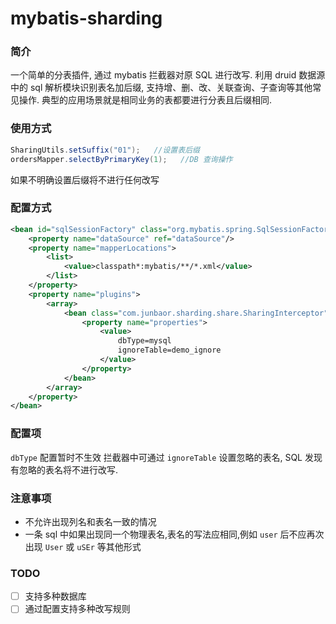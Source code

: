 # mybatis-sharding
### 简介
一个简单的分表插件, 通过 mybatis 拦截器对原 SQL 进行改写.
利用 druid 数据源中的 sql 解析模块识别表名加后缀, 支持增、删、改、关联查询、子查询等其他常见操作.
典型的应用场景就是相同业务的表都要进行分表且后缀相同.

    
### 使用方式
```java
SharingUtils.setSuffix("01");   //设置表后缀
ordersMapper.selectByPrimaryKey(1);   //DB 查询操作
```
如果不明确设置后缀将不进行任何改写

### 配置方式
```xml
<bean id="sqlSessionFactory" class="org.mybatis.spring.SqlSessionFactoryBean">
    <property name="dataSource" ref="dataSource"/>
    <property name="mapperLocations">
        <list>
            <value>classpath*:mybatis/**/*.xml</value>
        </list>
    </property>
    <property name="plugins">
        <array>
            <bean class="com.junbaor.sharding.share.SharingInterceptor">
                <property name="properties">
                    <value>
                        dbType=mysql
                        ignoreTable=demo_ignore
                    </value>
                </property>
            </bean>
        </array>
    </property>
</bean>
```
### 配置项
`dbType` 配置暂时不生效
拦截器中可通过 `ignoreTable` 设置忽略的表名, SQL 发现有忽略的表名将不进行改写. 
    
### 注意事项
- 不允许出现列名和表名一致的情况 
- 一条 sql 中如果出现同一个物理表名,表名的写法应相同,例如 `user` 后不应再次出现 `User` 或 `uSEr` 等其他形式 
 
### TODO
-[ ] 支持多种数据库
-[ ] 通过配置支持多种改写规则